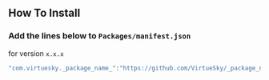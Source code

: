 ## How To Install

### Add the lines below to `Packages/manifest.json`

for version `x.x.x`
```csharp
"com.virtuesky._package_name_":"https://github.com/VirtueSky/_package_name_.git#x.x.x",
```
